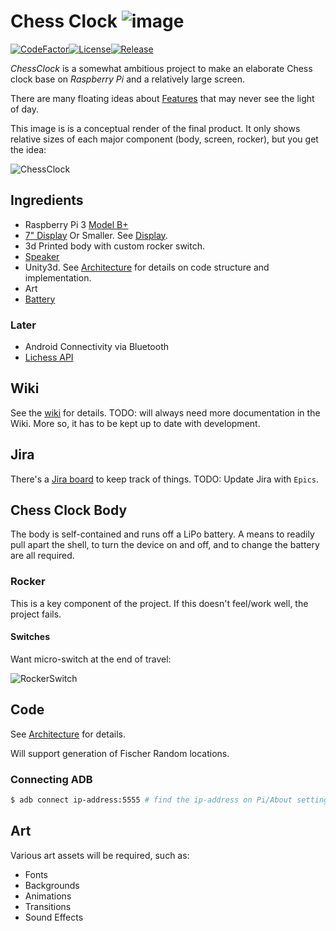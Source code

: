 # Chess Clock ![image](External/old-clock.png)

[![CodeFactor](https://www.codefactor.io/repository/github/cschladetsch/chessclock/badge)](https://www.codefactor.io/repository/github/cschladetsch/chessclock)[![License](https://img.shields.io/github/license/cschladetsch/chessclock.svg?label=License&maxAge=86400)](./LICENSE.txt)[![Release](https://img.shields.io/github/release/cschladetsch/chessclock.svg?label=Release&maxAge=60)](https://github.com/cschladetsch/chessclock/releases/latest)

*ChessClock* is a somewhat ambitious project to make an elaborate Chess clock base on *Raspberry Pi* and a relatively large screen.

There are many floating ideas about [Features](Features.md) that may never see the light of day.

This image is is a conceptual render of the final product. It only shows relative sizes of each major component (body, screen, rocker), but you get the idea:

![ChessClock](External/SampleRender-1.png)

## Ingredients
* Raspberry Pi 3 [Model B+](https://raspberry.piaustralia.com.au/products/raspberry-pi-3-model-b-plus)
* [7" Display](https://raspberry.piaustralia.com.au/collections/displays/products/little-bird-5-display) Or Smaller. See [Display](display).
* 3d Printed body with custom rocker switch.
* [Speaker](https://raspberry.piaustralia.com.au/products/speaker-kit-for-raspberry-pi)
* Unity3d. See [Architecture](Architecture.md) for details on code structure and implementation.
* Art
* [Battery](https://www.18650batterystore.com/collections/18650-batteries)

### Later

* Android Connectivity via Bluetooth
* [Lichess API](https://lichess.org/api)

## Wiki

See the [wiki](Home) for details. TODO: will always need more documentation in the Wiki. More so, it has to be kept up to date with development.

## Jira

There's a [Jira board](https://chessclock.atlassian.net/secure/RapidBoard.jspa?rapidView=1&projectKey=CHES&config=columns&selectedIssue=CHES-3) to keep track of things. TODO: Update Jira with `Epics`.

## Chess Clock Body

The body is self-contained and runs off a LiPo battery. A means to readily pull apart the shell, to turn the device on and off, and to change the battery are all required.

### Rocker

This is a key component of the project. If this doesn't feel/work well, the project fails.

#### Switches

Want micro-switch at the end of travel:

![RockerSwitch](External/RockerSwitch.png)

## Code

See [Architecture](Architecture.md) for details.

Will support generation of Fischer Random locations.

### Connecting ADB

```bash
$ adb connect ip-address:5555 # find the ip-address on Pi/About settings
```

## Art

Various art assets will be required, such as:

* Fonts
* Backgrounds
* Animations
* Transitions
* Sound Effects

